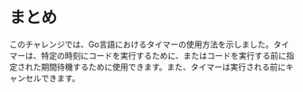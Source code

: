 # まとめ

このチャレンジでは、Go言語におけるタイマーの使用方法を示しました。タイマーは、特定の時刻にコードを実行するために、またはコードを実行する前に指定された期間待機するために使用できます。また、タイマーは実行される前にキャンセルできます。
